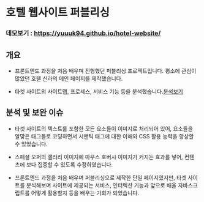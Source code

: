 # 호텔 웹사이트 퍼블리싱

### 데모보기 : https://yuuuk94.github.io/hotel-website/

## 개요
* 프론트엔드 과정을 처음 배우며 진행했던 퍼블리싱 프로젝트입니다. 평소에 관심이 많았던 호텔 신라의 메인 페이지를 제작했습니다.

* 타겟 사이트의 사이트맵, 프로세스, 서비스 기능 등을 분석했습니다.[분석보기](https://docs.google.com/presentation/d/1TsOiv6e1x9qCcJ0lnANctBQQVFfS7b9MqufmDB-vpRg/edit?usp=sharing)

## 분석 및 보완 이슈
* 타겟 사이트의 텍스트를 포함한 모든 요소들이 이미지로 처리되어 있어, 요소들을 알맞은 태그들로 코딩하면서 시맨틱 태그에 대한 이해와 CSS 활용 능력을 향상할 수 있었습니다.

* 스페셜 오퍼의 갤러리 이미지에 마우스 호버시 이미지가 커지는 효과를 넣어, 컨텐츠에 보다 집중할 수 있도록 수정하였습니다.

* 프론트엔드 과정을 처음 배우며 퍼블리싱으로 제작한 단일 페이지였지만, 타겟 사이트를 분석해보며 사이트에 제공되는 서비스, 인터렉션 기능과 앞으로 배울 자바스크립트를 어떻게 활용할지 등을 배우는 기회가 되었습니다.
